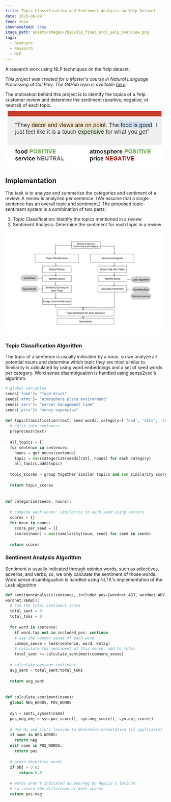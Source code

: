```yaml
---
title: Topic Classification and Sentiment Analysis on Yelp Dataset
date: 2020-06-09
feed: show
showhomefeed: true
image_path: assets/images/2020/nlp_final_proj_yelp_overview.png
tags:
  - Graduate
  - Research
  - NLP
---
```


A research work using NLP techniques on the Yelp dataset.

_This project was created for a Master's course in Natural Language Processing at Cal Poly. The GitHub repo is available [here](https://github.com/chmosquera/nlp-yelp-research)._ 

The motivation behind this project is to identify the topics of a Yelp customer review and determine the sentiment (positive, negative, or neutral) of each topic. 
![](/assets/images/2020/nlp_final_proj_yelp.png)

## Implementation
The task is to analyze and summarize the categories and sentiment of a review. A review is analyzed per sentence. (We assume that a single sentence has an overall topic and sentiment.) The proposed topic-sentiment system is a combination of two parts:
1. Topic Classification: Identify the topics mentioned in a review
2. Sentiment Analysis: Determine the sentiment for each topic in a review

![Overview of Topic-Sentiment System.](/assets/images/2020/nlp_final_proj_yelp_overview.png)


### Topic Classification Algorithm
The topic of a sentence is usually indicated by a noun, so we analyze all potential nouns and determine which topic they are most similar to. Similarity is calculated by using word embeddings and a set of seed words per category. Word sense disambiguation is handled using sense2vec's algorithm.

```python
# global variables
seeds['food']= "food drink"
seeds['atms']= "atmosphere place environment"
seeds['serv']= "server management time"
seeds['prce']= "money expensive"

def topicClassification(text, seed words, category=['food', 'atms', 'serv', 'prce']):
  # split into sentences
  preprocess(text)

  all_topics = []
  for sentence in sentences:
    nouns = get_nouns(sentence)
    topic = max(categorize(seeds[cat], nouns) for each category)
    all_topics.add(topic)

  topic_scores = group together similar topics and sum similarity scores

  return topic_scores


def categorize(seeds, nouns):

  # compute each nouns' similarity to each seed using vectors
  scores = {}
  for noun in nouns:
    score_per_seed = []
    scores[noun] = max(similarity(noun, seed) for seed in seeds)

  return scores
```


### Sentiment Analysis Algorithm
Sentiment is usually indicated through opinion words, such as adjectives, adverbs, and verbs; so, we only calculate the sentiment of those words. Word sense disambiguation is handled using NLTK's implementation of the Lesk algorithm.  

```python
def sentimentAnalysis(sentence, included_pos=[wordnet.ADJ, wordnet.ADV,
wordnet.VERB]):
  # sum the total sentiment score
  total_sent = 0
  total_toks = 0
  
  for word in sentence:
    if word.tag not in included_pos: continue
    # use the common sense of each word
    common_sense = lesk(sentence, word, wntag)
    # calculate the sentiment of this sense, add to total
    total_sent += calculate_sentiment(commone_sense)
  
  # calculate average sentiment
  avg_sent = total_sent/total_toks
  
  return avg_sent


def calculate_sentiment(name):
  global NEG_WORDS, POS_WORDS

  syn = senti_synset(name)
  pos,neg,obj = syn.pos_score(), syn.neg_score(), syn.obj_score()
  
  # Use Hu and Liu's lexicon to determine orientation (if applicable)
  if name in NEG_WORDS:             
    return neg
  elif name in POS_WORDS:
    return pos

  # prune objective words
  if obj > 0.8:          
      return 0.0

  # words aren't indicated as pos/neg by Hu&Liu's lexicon
  # so return the difference of both scores
  return pos-neg
```